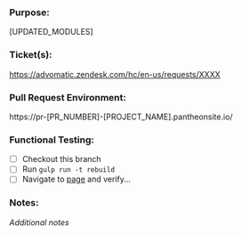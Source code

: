 ### Purpose:
[UPDATED_MODULES]

### Ticket(s):
https://advomatic.zendesk.com/hc/en-us/requests/XXXX

### Pull Request Environment:
https://pr-[PR_NUMBER]-[PROJECT_NAME].pantheonsite.io/

### Functional Testing:
- [ ] Checkout this branch
- [ ] Run `gulp run -t rebuild`
- [ ] Navigate to [page](https://pr-[PR-NUMBER]-[PROJECT].pantheonsite.io/) and verify...

### Notes:
_Additional notes_
